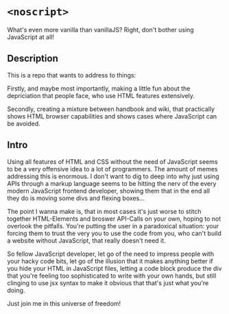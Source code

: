 # `<noscript>`

What's even more vanilla than vanillaJS? Right, don't bother using JavaScript at all!

## Description

This is a repo that wants to address to things:

Firstly, and maybe most importantly, making a little fun about the depriciation that people face, who use HTML features extensively.

Secondly, creating a mixture between handbook and wiki, that practically shows HTML browser capabilities and shows cases where JavaScript can be avoided.

## Intro

Using all features of HTML and CSS without the need of JavaScript seems to be a very offensive idea to a lot of programmers. The amount of memes addressing this is enormous. I don't want to dig to deep into why just using APIs through a markup language seems to be hitting the nerv of the every modern JavaScript frontend developer, showing them that in the end all they do is moving some divs and flexing boxes...

The point I wanna make is, that in most cases it's just worse to stitch together HTML-Elements and broswer API-Calls on your own, hoping to not overlook the pitfalls. You're putting the user in a paradoxical situation: your forcing them to trust the very you to use the code from you, who can't build a website without JavaScript, that really doesn't need it.

So fellow JavaScript developer, let go of the need to impress people with your hacky code bits, let go of the illusion that it makes anything better if you hide your HTML in JavaScript files, letting a code block produce the div that you're feeling too sophisticated to write with your own hands, but still clinging to use jsx syntax to make it obvious that that's just what you're doing.

Just join me in this universe of freedom!


